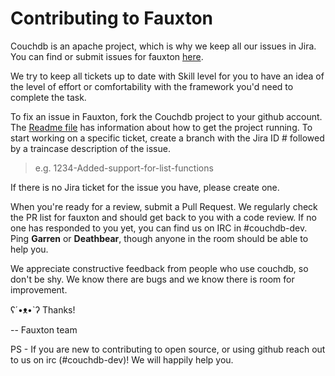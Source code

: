 Contributing to Fauxton
=======================

Couchdb is an apache project, which is why we keep all our issues in Jira.  You can find or submit issues for fauxton [here](https://issues.apache.org/jira/issues/?filter=12326543).

We try to keep all tickets up to date with Skill level for you to have an idea of the level of effort or comfortability with the framework you'd need to complete the task.

To fix an issue in Fauxton, fork the Couchdb project to your github account. The [Readme file](https://github.com/apache/couchdb/blob/master/src/fauxton/readme.md) has information about how to get the project running.  To start working on a specific ticket, create a branch with the Jira ID # followed by a traincase description of the issue. 

> e.g.   1234-Added-support-for-list-functions

If there is no Jira ticket for the issue you have, please create one. 

When you're ready for a review, submit a Pull Request. We regularly check the PR list for fauxton and should get back to you with a code review.  If no one has responded to you yet, you can find us on IRC in #couchdb-dev.  Ping **Garren** or **Deathbear**, though anyone in the room should be able to help you.

We appreciate constructive feedback from people who use couchdb, so don't be shy. We know there are bugs and we know there is room for improvement. 

ʕ´•ᴥ•`ʔ Thanks! 

-- Fauxton team

PS - If you are new to contributing to open source, or using github reach out to us on irc (#couchdb-dev)! We will happily help you.
